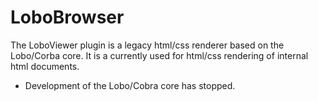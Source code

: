 LoboBrowser
===========

The LoboViewer plugin is a legacy html/css renderer based on the Lobo/Corba core. 
It is a currently used for html/css rendering of internal html documents. 

* Development of the Lobo/Cobra core has stopped. 